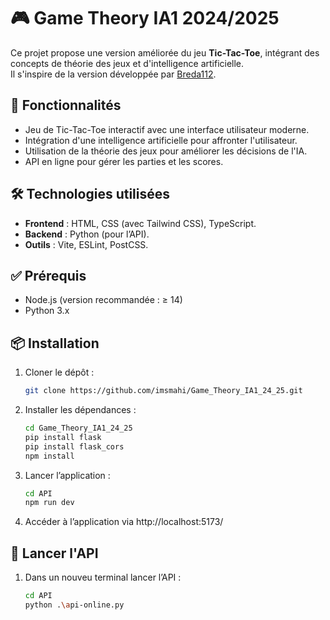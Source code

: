 # 🎮 Game Theory IA1 2024/2025

Ce projet propose une version améliorée du jeu **Tic-Tac-Toe**, intégrant des concepts de théorie des jeux et d'intelligence artificielle.  
Il s'inspire de la version développée par [Breda112](https://github.com/Breda112/tic-tac-tow-game).

## 🚀 Fonctionnalités

- Jeu de Tic-Tac-Toe interactif avec une interface utilisateur moderne.
- Intégration d'une intelligence artificielle pour affronter l'utilisateur.
- Utilisation de la théorie des jeux pour améliorer les décisions de l'IA.
- API en ligne pour gérer les parties et les scores.

## 🛠️ Technologies utilisées

- **Frontend** : HTML, CSS (avec Tailwind CSS), TypeScript.
- **Backend** : Python (pour l’API).
- **Outils** : Vite, ESLint, PostCSS.

## ✅ Prérequis

- Node.js (version recommandée : ≥ 14)
- Python 3.x

## 📦 Installation

1. Cloner le dépôt :
   ```bash
   git clone https://github.com/imsmahi/Game_Theory_IA1_24_25.git

2. Installer les dépendances :
   ```bash
   cd Game_Theory_IA1_24_25
   pip install flask
   pip install flask_cors
   npm install
4. Lancer l’application :
   ```bash
   cd API
   npm run dev
6. Accéder à l’application via http://localhost:5173/

## 🤖 Lancer l'API
1. Dans un nouveu terminal lancer l’API :
   ```bash
   cd API
   python .\api-online.py
